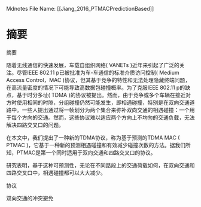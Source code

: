  Mdnotes File Name: [[Jiang_2016_PTMACPredictionBased]]

# 摘要

摘要

随着无线通信的快速发展，车载自组织网络( VANETs )近年来引起了广泛的关注。尽管IEEE 802.11 p已被批准为车-车通信的标准介质访问控制( Medium Access Control，MAC )协议，但其基于竞争的特性和无法处理隐藏终端问题，在高流量密度的情况下可能导致高数据包碰撞概率。为了克服IEEE 802.11 p的缺点，基于时分多址( TDMA )的协议被提出。然而，由于竞争或多个车辆在接近对方时使用相同的时隙，分组碰撞仍然可能发生，即相遇碰撞，特别是在双向交通道路中。一些人提出通过将一帧划分为两个集合来弥补双向交通的相遇碰撞：一个用于每个方向的交通。然而，这些协议难以适应两个方向上不均匀的交通负载，无法解决四路交叉口的问题。

在本文中，我们提出了一种新的TDMA协议，称为基于预测的TDMA MAC ( PTMAC )，它基于一种新的预测相遇碰撞和有效减少碰撞次数的方法。据我们所知，PTMAC是第一个同时适用于双向交通和四路交叉口的协议。

研究表明，基于这种可预测性，无论在不同路段上的交通荷载如何，在双向交通和四路交叉口中，相遇碰撞都可以大大减少。

协议

双向交通的冲突避免